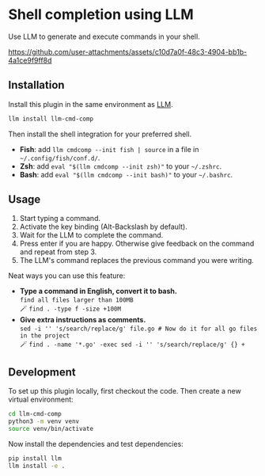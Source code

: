 # Shell completion using LLM

Use LLM to generate and execute commands in your shell.

https://github.com/user-attachments/assets/c10d7a0f-48c3-4904-bb1b-4a1ce9f9ff8d

## Installation

Install this plugin in the same environment as [LLM](https://llm.datasette.io/).
```bash
llm install llm-cmd-comp
```
Then install the shell integration for your preferred shell.

- **Fish**: add `llm cmdcomp --init fish | source` in a file in `~/.config/fish/conf.d/`.
- **Zsh**: add `eval "$(llm cmdcomp --init zsh)"` to your `~/.zshrc`.
- **Bash**: add `eval "$(llm cmdcomp --init bash)"` to your `~/.bashrc`.

## Usage

1. Start typing a command.
2. Activate the key binding (Alt-Backslash by default).
3. Wait for the LLM to complete the command.
4. Press enter if you are happy. Otherwise give feedback on the command and repeat from step 3.
5. The LLM's command replaces the previous command you were writing.

Neat ways you can use this feature:

- **Type a command in English, convert it to bash.**<br />
  `find all files larger than 100MB`<br />
  🪄 `find . -type f -size +100M`
- **Give extra instructions as comments.**<br />
  `sed -i '' 's/search/replace/g' file.go # Now do it for all go files in the project`<br />
  🪄 `find . -name '*.go' -exec sed -i '' 's/search/replace/g' {} +`

## Development

To set up this plugin locally, first checkout the code. Then create a new virtual environment:

```bash
cd llm-cmd-comp
python3 -m venv venv
source venv/bin/activate
```

Now install the dependencies and test dependencies:

```bash
pip install llm
llm install -e .
```

